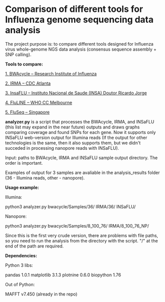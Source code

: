 # Comparison of different tools for Influenza genome sequencing data analysis

The project purpose is:
to compare different tools designed for Influenza virus whole-genome NGS data analysis (consensus sequence assembly + SNP calling).

**Tools to compare:**

[1. BWAcycle – Research Institute of Influenza](https://github.com/Molecular-virology-lab/bwacycle)

[2. IRMA – CDC Atlanta](https://wonder.cdc.gov/amd/flu/irma/)

[3. InsaFLU – Instituto Nacional de Saude (INSA) Doutor Ricardo Jorge](https://github.com/INSaFLU/INSaFLU)

[4. FluLINE – WHO CC Melbourne](https://github.com/UmaSangumathi/FluLINE)

[5. FluSeq – Singapore](https://github.com/hkailee/FluSeq)


**analyzer.py** is a script that processes the BWAcycle, IRMA, and INSaFLU (this list may expand in the near future) outputs  and draws graphs comparing coverage and found SNPs for each gene. Now it supports only INSaFLU web-version output for Illumina reads (If the output for other technologies is the same, then it also supports them, but we didn't succeded in processing nanopore reads with INSaFLU).

Input: paths to BWAcycle, IRMA and INSaFLU sample output directory. The order is important.

Examples of output for 3 samples are avaliable in the analysis_results folder (36 - Illumina reads, other - nanopore).

**Usage example:**

Illumina:

python3 analyzer.py bwacycle/Samples/36/ IRMA/36/ INSaFLU/

Nanopore:

python3 analyzer.py bwacycle/Samples/8_100_76/ IRMA/8_100_76_NP/

Since this is the first very crude version, there are problems with file paths, so you need to run the analysis from the directory with the script. "/" at the end of the path are required.

**Dependencies:**

Python 3 libs:

pandas 1.0.1
matplotlib 3.1.3
plotnine 0.6.0
biopython 1.76

Out of Python:

MAFFT v7.450 (already in the repo)



